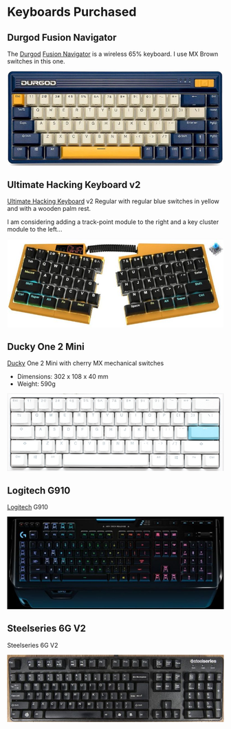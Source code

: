 # Keyboards Purchased

## Durgod Fusion Navigator

The [Durgod](https://www.durgodkeyboard.com/) [Fusion Navigator](https://www.youtube.com/watch?v=i-ufQMgYPVI) is a wireless 65% keyboard. I use MX Brown switches in this one.

![durgod-fusion-navigator](_durgod-fusion-navigator-wireless-65-mx-brown.jpg)

## Ultimate Hacking Keyboard v2

[Ultimate Hacking Keyboard](https://ultimatehackingkeyboard.com/) v2 Regular with regular blue switches in yellow and with a wooden palm rest.

I am considering adding a track-point module to the right and a key cluster module to the left...

![uhk-60-v2](_uhk-60-v2-regular-blue.jpg)

## Ducky One 2 Mini

[Ducky](https://www.duckychannel.com.tw) One 2 Mini with cherry MX mechanical switches

- Dimensions: 302 x 108 x 40 mm
- Weight: 590g

![ducky-one-2-mini](_ducky-one-2-mini.png)

## Logitech G910

[Logitech](https://www.logitech.com/) G910

![logitech-g910](_logitech-g910.jpg)

## Steelseries 6G V2

Steelseries 6G V2

![steelseries-6gv2](_steelseries-6gv2.jpg)
